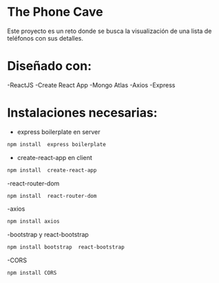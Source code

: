 # The Phone Cave

Este proyecto es un reto donde se busca la visualización de una lista de teléfonos con sus detalles.

# Diseñado con:
-ReactJS
-Create React App
-Mongo Atlas
-Axios
-Express

# Instalaciones necesarias:
- express boilerplate en server
```sh
npm install  express boilerplate
```
- create-react-app en client

```sh
npm install  create-react-app
```
-react-router-dom
```sh
npm install  react-router-dom
```
-axios
```sh
npm install axios
```
-bootstrap y react-bootstrap
```sh
npm install bootstrap  react-bootstrap
```
-CORS
```sh
npm install CORS
```
